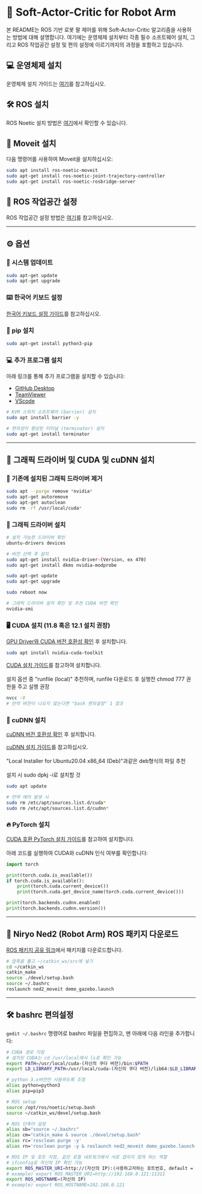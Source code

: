 
# 🤖 Soft-Actor-Critic for Robot Arm

본 README는 ROS 기반 로봇 팔 제어를 위해 Soft-Actor-Critic 알고리즘을 사용하는 방법에 대해 설명합니다. 여기에는 운영체제 설치부터 각종 필수 소프트웨어 설치, 그리고 ROS 작업공간 설정 및 편의 설정에 이르기까지의 과정을 포함하고 있습니다.

## 💻 운영체제 설치

운영체제 설치 가이드는 [여기](https://blog.naver.com/jm_0820/223001100698)를 참고하십시오.

## 🛠️ ROS 설치

ROS Noetic 설치 방법은 [여기](http://wiki.ros.org/noetic/Installation/Ubuntu)에서 확인할 수 있습니다.

## 🦾 Moveit 설치

다음 명령어를 사용하여 Moveit을 설치하십시오:

```bash
sudo apt install ros-noetic-moveit
sudo apt-get install ros-noetic-joint-trajectory-controller
sudo apt-get install ros-noetic-rosbridge-server
```

## 📁 ROS 작업공간 설정

ROS 작업공간 설정 방법은 [여기](http://wiki.ros.org/ko/catkin/Tutorials/create_a_workspace)를 참고하십시오.

---------------------------------------------------------

## ⚙️ 옵션

### 📅 시스템 업데이트

```bash
sudo apt-get update
sudo apt-get upgrade
```

### ⌨️ 한국어 키보드 설정

[한국어 키보드 설정 가이드](https://shanepark.tistory.com/231)를 참고하십시오.

### 🐍 pip 설치

```bash
sudo apt-get install python3-pip
```

### 💻 추가 프로그램 설치

아래 링크를 통해 추가 프로그램을 설치할 수 있습니다:

- [GitHub Desktop](https://gist.github.com/berkorbay/6feda478a00b0432d13f1fc0a50467f1)
- [TeamViewer](https://www.teamviewer.com/ko/download/linux/)
- [VScode](https://code.visualstudio.com/download)

```bash
# KVM 스위치 소프트웨어 (barrier) 설치
sudo apt install barrier -y

# 편의성이 향상된 터미널 (terminator) 설치
sudo apt-get install terminator
```

---------------------------------------------------------

## 🎨 그래픽 드라이버 및 CUDA 및 cuDNN 설치

### 🚮 기존에 설치된 그래픽 드라이버 제거

```bash
sudo apt --purge remove *nvidia*
sudo apt-get autoremove
sudo apt-get autoclean
sudo rm -rf /usr/local/cuda*
```

### 🎯 그래픽 드라이버 설치

```bash
# 설치 가능한 드라이버 확인
ubuntu-drivers devices

# 버전 선택 후 설치
sudo apt-get install nvidia-driver-(Version, ex 470)
sudo apt-get install dkms nvidia-modprobe

sudo apt-get update
sudo apt-get upgrade

sudo reboot now

# 그래픽 드라이버 설치 확인 및 추천 CUDA 버전 확인
nvidia-smi
```

### 🖥️ CUDA 설치 (11.8 혹은 12.1 설치 권장)

[GPU Driver와 CUDA 버전 호환성 확인](https://docs.nvidia.com/cuda/cuda-toolkit-release-notes/index.html#id4) 후 설치합니다.

```bash
sudo apt install nvidia-cuda-toolkit
```

[CUDA 설치 가이드](https://developer.nvidia.com/cuda-toolkit-archive)를 참고하여 설치합니다.<br/><br/>
설치 옵션 중 "runfile (local)" 추천하며, runfile 다운로드 후 실행전 chmod 777 권한을 주고 실행 권장

```bash
nvcc -V
# 만약 버전이 나오지 않는다면 "bash 편의설정" 1 참조
```

### 💾 cuDNN 설치

[cuDNN 버전 호환성 확인](https://en.wikipedia.org/wiki/CUDA#GPUs_supported) 후 설치합니다.

[cuDNN 설치 가이드](https://developer.nvidia.com/rdp/cudnn-archive)를 참고하십시오.<br/><br/>
"Local Installer for Ubuntu20.04 x86_64 (Deb)"과같은 deb형식의 파일 추천<br/><br/>
설치 시 sudo dpkj -i로 설치할 것

```bash
sudo apt update

# 만약 에러 발생 시
sudo rm /etc/apt/sources.list.d/cuda*
sudo rm /etc/apt/sources.list.d/cudnn*
```

### 🔥 PyTorch 설치

[CUDA 호환 PyTorch 설치 가이드](https://pytorch.org/get-started/locally/)를 참고하여 설치합니다.<br/><br/>
아래 코드를 실행하여 CUDA와 cuDNN 인식 여부를 확인합니다:

```python
import torch

print(torch.cuda.is_available())
if torch.cuda.is_available():
    print(torch.cuda.current_device())
    print(torch.cuda.get_device_name(torch.cuda.current_device()))

print(torch.backends.cudnn.enabled)
print(torch.backends.cudnn.version())
```

---------------------------------------------------------

## 🦾 Niryo Ned2 (Robot Arm) ROS 패키지 다운로드

[ROS 패키지 공유 링크](https://drive.google.com/file/d/1asuf5u0nxEIL4igmGXXH0zTojgIlM7af/view?usp=sharing)에서 패키지를 다운로드합니다.

```bash
# 압축을 풀고 ~/catkin_ws/src에 넣기
cd ~/catkin_ws
catkin_make
source ./devel/setup.bash
source ~/.bashrc
roslaunch ned2_moveit demo_gazebo.launch
```

---------------------------------------------------------

## 🛠️ bashrc 편의설정

`gedit ~/.bashrc` 명령어로 bashrc 파일을 편집하고, 맨 아래에 다음 라인을 추가합니다:

```bash
# CUDA 경로 지정
# 설치된 CUDA는 cd /usr/local에서 ls로 확인 가능
export PATH=/usr/local/cuda-(자신의 쿠다 버전)/bin:$PATH
export LD_LIBRARY_PATH=/usr/local/cuda-(자신의 쿠다 버전)/lib64:$LD_LIBRARY_PATH

# python 3.x버전만 사용하도록 조정
alias python=python3
alias pip=pip3

# ROS setup
source /opt/ros/noetic/setup.bash
source ~/catkin_ws/devel/setup.bash

# ROS 단축어 설정
alias sb="source ~/.bashrc"
alias cm="catkin_make & source ./devel/setup.bash"
alias rc='rosclean purge -y'
alias rn='rosclean purge -y & roslaunch ned2_moveit demo_gazebo.launch'

# ROS IP 및 포트 지정, 같은 로컬 네트워크에서 서로 겹치지 않게 하는 역할
# ifconfig로 자신의 IP 확인 가능
export ROS_MASTER_URI=http://(자신의 IP):(사용하고자하는 포트번호, default = 11311)
# example) export ROS_MASTER_URI=http://192.168.0.121:11311
export ROS_HOSTNAME=(자신의 IP)
# example) export ROS_HOSTNAME=192.168.0.121
```
